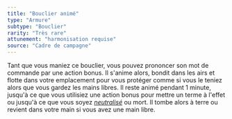 ```yaml
---
title: "Bouclier animé"
type: "Armure"
subtype: "Bouclier"
rarity: "Très rare"
attunement: "harmonisation requise"
source: "Cadre de campagne"
---
```

Tant que vous maniez ce bouclier, vous pouvez prononcer son mot de commande par une action bonus. Il s'anime alors, bondit dans les airs et flotte dans votre emplacement pour vous protéger comme si vous le teniez alors que vous gardez les mains libres. Il reste animé pendant 1 minute, jusqu'à ce que vous utilisiez une action bonus pour mettre un terme à l'effet ou jusqu'à ce que vous soyez [_neutralisé_](/gerer-la-sante-du-personnage#neutralisé) ou mort. Il tombe alors à terre ou revient dans votre main si vous avez une main libre.
